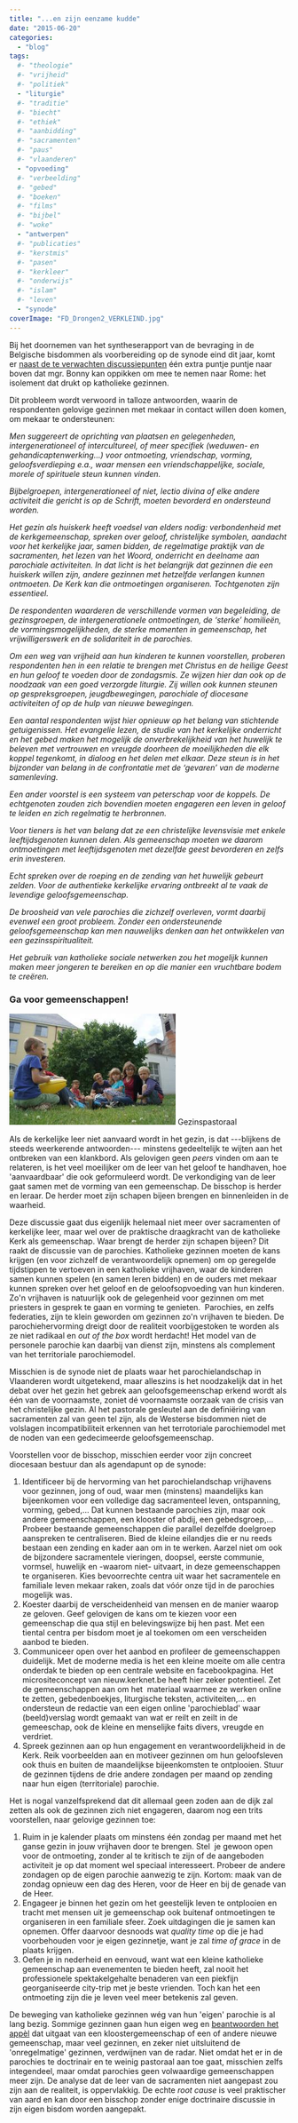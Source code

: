 ```yaml
---
title: "...en zijn eenzame kudde"
date: "2015-06-20"
categories: 
  - "blog"
tags:
  #- "theologie"
  #- "vrijheid"
  #- "politiek"
  - "liturgie"
  #- "traditie"
  #- "biecht"
  #- "ethiek"
  #- "aanbidding"
  #- "sacramenten"
  #- "paus"
  #- "vlaanderen"
  - "opvoeding"
  #- "verbeelding"
  #- "gebed"
  #- "boeken"
  #- "films"
  #- "bijbel"
  #- "woke"
  - "antwerpen"
  #- "publicaties"
  #- "kerstmis"
  #- "pasen"
  #- "kerkleer"
  #- "onderwijs"
  #- "islam"
  #- "leven"
  - "synode"
coverImage: "FD_Drongen2_VERKLEIND.jpg"
---
```


Bij het doornemen van het syntheserapport van de bevraging in de Belgische bisdommen als voorbereiding op de synode eind dit jaar, komt er [naast de te verwachten discussiepunten](/blog/de-synodevader/ "De synodevader") één extra puntje puntje naar boven dat mgr. Bonny kan oppikken om mee te nemen naar Rome: het isolement dat drukt op katholieke gezinnen.

Dit probleem wordt verwoord in talloze antwoorden, waarin de respondenten gelovige gezinnen met mekaar in contact willen doen komen, om mekaar te ondersteunen:

_Men suggereert de oprichting van plaatsen en gelegenheden, intergenerationeel of intercultureel, of meer specifiek (weduwen- en gehandicaptenwerking…) voor ontmoeting, vriendschap, vorming, geloofsverdieping e.a., waar mensen een vriendschappelijke, sociale, morele of spirituele steun kunnen vinden._

_Bijbelgroepen, intergenerationeel of niet, lectio divina of elke andere activiteit die gericht is op de Schrift, moeten bevorderd en ondersteund worden._

_Het gezin als huiskerk heeft voedsel van elders nodig: verbondenheid met de kerkgemeenschap, spreken over geloof, christelijke symbolen, aandacht voor het kerkelijke jaar, samen bidden, de regelmatige praktijk van de sacramenten, het lezen van het Woord, onderricht en deelname aan parochiale activiteiten. In dat licht is het belangrijk dat gezinnen die een huiskerk willen zijn, andere gezinnen met hetzelfde verlangen kunnen ontmoeten. De Kerk kan die ontmoetingen organiseren. Tochtgenoten zijn essentieel._

_De respondenten waarderen de verschillende vormen van begeleiding, de gezinsgroepen, de intergenerationele ontmoetingen, de ‘sterke’ homilieën, de vormingsmogelijkheden, de sterke momenten in gemeenschap, het vrijwilligerswerk en de solidariteit in de parochies._

_Om een weg van vrijheid aan hun kinderen te kunnen voorstellen, proberen respondenten hen in een relatie te brengen met Christus en de heilige Geest en hun geloof te voeden door de zondagsmis. Ze wijzen hier dan ook op de noodzaak van een goed verzorgde liturgie. Zij willen ook kunnen steunen op gespreksgroepen, jeugdbewegingen, parochiale of diocesane activiteiten of op de hulp van nieuwe bewegingen._ 

_Een aantal respondenten wijst hier opnieuw op het belang van stichtende getuigenissen. Het evangelie lezen, de studie van het kerkelijke onderricht en het gebed maken het mogelijk de onverbrekelijkheid van het huwelijk te beleven met vertrouwen en vreugde doorheen de moeilijkheden die elk koppel tegenkomt, in dialoog en het delen met elkaar. Deze steun is in het bijzonder van belang in de confrontatie met de ‘gevaren’ van de moderne samenleving._

_Een ander voorstel is een systeem van peterschap voor de koppels. De echtgenoten zouden zich bovendien moeten engageren een leven in geloof te leiden en zich regelmatig te herbronnen._

_Voor tieners is het van belang dat ze een christelijke levensvisie met enkele leeftijdsgenoten kunnen delen. Als gemeenschap moeten we daarom ontmoetingen met leeftijdsgenoten met dezelfde geest bevorderen en zelfs erin investeren._

_Echt spreken over de roeping en de zending van het huwelijk gebeurt zelden. Voor de authentieke kerkelijke ervaring ontbreekt al te vaak de levendige geloofsgemeenschap._

_De broosheid van vele parochies die zichzelf overleven, vormt daarbij evenwel een groot probleem. Zonder een ondersteunende geloofsgemeenschap kan men nauwelijks denken aan het ontwikkelen van een gezinsspiritualiteit._

_Het gebruik van katholieke sociale netwerken zou het mogelijk kunnen maken meer jongeren te bereiken en op die manier een vruchtbare bodem te creëren._

### Ga voor gemeenschappen!

[![Gezinspastoraal](images/FD_Drongen2_VERKLEIND-300x200.jpg)](http://www.gezinspastoraal.be/337/) Gezinspastoraal

Als de kerkelijke leer niet aanvaard wordt in het gezin, is dat ---blijkens de steeds weerkerende antwoorden--- minstens gedeeltelijk te wijten aan het ontbreken van een klankbord. Als gelovigen geen _peers_ vinden om aan te relateren, is het veel moeilijker om de leer van het geloof te handhaven, hoe 'aanvaardbaar' die ook geformuleerd wordt. De verkondiging van de leer gaat samen met de vorming van een gemeenschap. De bisschop is herder en leraar. De herder moet zijn schapen bijeen brengen en binnenleiden in de waarheid.

Deze discussie gaat dus eigenlijk helemaal niet meer over sacramenten of kerkelijke leer, maar wel over de praktische draagkracht van de katholieke Kerk als gemeenschap. Waar brengt de herder zijn schapen bijeen? Dit raakt de discussie van de parochies. Katholieke gezinnen moeten de kans krijgen (en voor zichzelf de verantwoordelijk opnemen) om op geregelde tijdstippen te vertoeven in een katholieke vrijhaven, waar de kinderen samen kunnen spelen (en samen leren bidden) en de ouders met mekaar kunnen spreken over het geloof en de geloofsopvoeding van hun kinderen. Zo'n vrijhaven is natuurlijk ook de gelegenheid voor gezinnen om met priesters in gesprek te gaan en vorming te genieten.  Parochies, en zelfs federaties, zijn te klein geworden om gezinnen zo'n vrijhaven te bieden. De parochiehervorming dreigt door de realiteit voorbijgestoken te worden als ze niet radikaal en _out of the box_ wordt herdacht! Het model van de personele parochie kan daarbij van dienst zijn, minstens als complement van het territoriale parochiemodel.

Misschien is de synode niet de plaats waar het parochielandschap in Vlaanderen wordt uitgetekend, maar alleszins is het noodzakelijk dat in het debat over het gezin het gebrek aan geloofsgemeenschap erkend wordt als één van de voornaamste, zoniet dé voornaamste oorzaak van de crisis van het christelijke gezin. Al het pastorale gesleutel aan de definiëring van sacramenten zal van geen tel zijn, als de Westerse bisdommen niet de volslagen incompatibiliteit erkennen van het terrotoriale parochiemodel met de noden van een gedecimeerde geloofsgemeenschap.

Voorstellen voor de bisschop, misschien eerder voor zijn concreet diocesaan bestuur dan als agendapunt op de synode:

1. Identificeer bij de hervorming van het parochielandschap vrijhavens voor gezinnen, jong of oud, waar men (minstens) maandelijks kan bijeenkomen voor een volledige dag sacramenteel leven, ontspanning, vorming, gebed,... Dat kunnen bestaande parochies zijn, maar ook andere gemeenschappen, een klooster of abdij, een gebedsgroep,... Probeer bestaande gemeenschappen die parallel dezelfde doelgroep aanspreken te centraliseren. Bied de kleine eilandjes die er nu reeds bestaan een zending en kader aan om in te werken. Aarzel niet om ook de bijzondere sacramentele vieringen, doopsel, eerste communie, vormsel, huwelijk en -waarom niet- uitvaart, in deze gemeenschappen te organiseren. Kies bevoorrechte centra uit waar het sacramentele en familiale leven mekaar raken, zoals dat vóór onze tijd in de parochies mogelijk was.
2. Koester daarbij de verscheidenheid van mensen en de manier waarop ze geloven. Geef gelovigen de kans om te kiezen voor een gemeenschap die qua stijl en belevingswijze bij hen past. Met een tiental centra per bisdom moet je al toekomen om een verscheiden aanbod te bieden.
3. Communiceer open over het aanbod en profileer de gemeenschappen duidelijk. Met de moderne media is het een kleine moeite om alle centra onderdak te bieden op een centrale website en facebookpagina. Het micrositeconcept van nieuw.kerknet.be heeft hier zeker potentieel. Zet de gemeenschappen aan om het  materiaal waarmee ze werken online te zetten, gebedenboekjes, liturgische teksten, activiteiten,... en ondersteun de redactie van een eigen online 'parochieblad' waar (beeld)verslag wordt gemaakt van wat er reilt en zeilt in de gemeeschap, ook de kleine en menselijke faits divers, vreugde en verdriet.
4. Spreek gezinnen aan op hun engagement en verantwoordelijkheid in de Kerk. Reik voorbeelden aan en motiveer gezinnen om hun geloofsleven ook thuis en buiten de maandelijkse bijeenkomsten te ontplooien. Stuur de gezinnen tijdens de drie andere zondagen per maand op zending naar hun eigen (territoriale) parochie.

Het is nogal vanzelfsprekend dat dit allemaal geen zoden aan de dijk zal zetten als ook de gezinnen zich niet engageren, daarom nog een trits voorstellen, naar gelovige gezinnen toe:

1. Ruim in je kalender plaats om minstens één zondag per maand met het ganse gezin in jouw vrijhaven door te brengen. Stel  je gewoon open voor de ontmoeting, zonder al te kritisch te zijn of de aangeboden activiteit je op dat moment wel speciaal interesseert. Probeer de andere zondagen op de eigen parochie aanwezig te zijn. Kortom: maak van de zondag opnieuw een dag des Heren, voor de Heer en bij de genade van de Heer.
2. Engageer je binnen het gezin om het geestelijk leven te ontplooien en tracht met mensen uit je gemeenschap ook buitenaf ontmoetingen te organiseren in een familiale sfeer. Zoek uitdagingen die je samen kan opnemen. Offer daarvoor desnoods wat _quality time_ op die je had voorbehouden voor je eigen gezinnetje, want je zal _time of grace_ in de plaats krijgen.
3. Oefen je in nederheid en eenvoud, want wat een kleine katholieke gemeenschap aan evenementen te bieden heeft, zal nooit het professionele spektakelgehalte benaderen van een piekfijn georganiseerde city-trip met je beste vrienden. Toch kan het een ontmoeting zijn die je leven veel meer betekenis zal geven.

De beweging van katholieke gezinnen wég van hun 'eigen' parochie is al lang bezig. Sommige gezinnen gaan hun eigen weg en [beantwoorden het appèl](http://www.gezinspastoraal.be/337/ "Gezinspastoraal") dat uitgaat van een kloostergemeenschap of een of andere nieuwe gemeenschap, maar veel gezinnen, en zeker niet uitsluitend de 'onregelmatige' gezinnen, verdwijnen van de radar. Niet omdat het er in de parochies te doctrinair en te weinig pastoraal aan toe gaat, misschien zelfs integendeel, maar omdat parochies geen volwaardige gemeenschappen meer zijn. De analyse dat de leer van de sacramenten niet aangepast zou zijn aan de realiteit, is oppervlakkig. De echte _root cause_ is veel praktischer van aard en kan door een bisschop zonder enige doctrinaire discussie in zijn eigen bisdom worden aangepakt.
